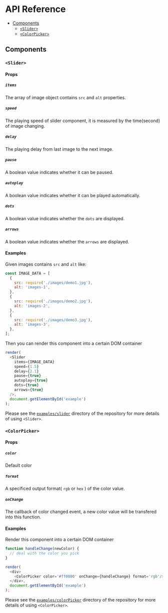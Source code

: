 # API Reference

- [Components](#components)
  - [`<Slider>`](#slider)
  - [`<ColorPicker>`](#colorpicker)

## Components

### `<Slider>`

#### Props
##### `items`
The array of image object contains `src` and `alt` properties.

##### `speed`
The playing speed of slider component, it is measured by the time(second) of image changing.

##### `delay`
The playing delay from last image to the next image.

##### `pause`
A boolean value indicates whether it can be paused.

##### `autoplay`
A boolean value indicates whether it can be played automatically.

##### `dots`
A boolean value indicates whether the `dots` are displayed.

##### `arrows`
A boolean value indicates whether the `arrows` are displayed.

#### Examples

Given images contains `src` and `alt` like:
```js
const IMAGE_DATA = [
  {
    src: require('./images/demo1.jpg'),
    alt: 'images-1',
  },
  {
    src: require('./images/demo2.jpg'),
    alt: 'images-2',
  },
  {
    src: require('./images/demo3.jpg'),
    alt: 'images-3',
  },
];
```

Then you can render this component into a certain DOM container
```js
render(
  <Slider
    items={IMAGE_DATA}
    speed={1.5}
    delay={2.1}
    pause={true}
    autoplay={true}
    dots={true}
    arrows={true}
  />,
  document.getElementById('example')
);
```

Please see the [`examples/slider`](/examples/slider) directory of the repository for more details of using `<Slider>`.

### `<ColorPicker>`

#### Props
##### `color`
Default color

##### `format`
A specificed output format( `rgb` or `hex` ) of the color value.

##### `onChange`
The callback of color changed event, a new color value will be transfered into this function.

#### Examples

Render this component into a certain DOM container
```js
function handleChange(newColor) {
  // deal with the color you pick
}

render(
  <div>
    <ColorPicker color='#ff0000' onChange={handleChange} format='rgb'/>
  </div>,
  document.getElementById('example')
);
```

Please see the [`examples/colorPicker`](/examples/colorPicker) directory of the repository for more details of using `<ColorPicker>`.

